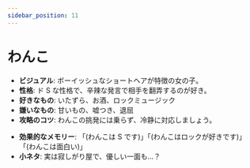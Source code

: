 ```yaml
---
sidebar_position: 11
---
```


# わんこ

- **ビジュアル**: ボーイッシュなショートヘアが特徴の女の子。
- **性格**: ド S な性格で、辛辣な発言で相手を翻弄するのが好き。
- **好きなもの**: いたずら、お酒、ロックミュージック
- **嫌いなもの**: 甘いもの、嘘つき、退屈
- **攻略のコツ**: わんこの挑発には乗らず、冷静に対応しましょう。

* **効果的なメモリー**: 「(わんこは S です)」「(わんこはロックが好きです)」「(わんこは面白い)」
* **小ネタ**: 実は寂しがり屋で、優しい一面も…？
